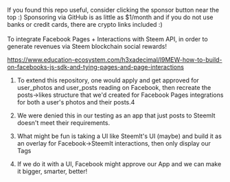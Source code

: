 If you found this repo useful, consider clicking the sponsor button near the top :) Sponsoring via GitHub is as little as $1/month and if you do not use banks or credit cards, there are crypto links included :)<br /><br />
To integrate Facebook Pages + Interactions with Steem API, in order to generate revenues via Steem blockchain social rewards!


https://www.education-ecosystem.com/h3xadecimal/l9MEW-how-to-build-on-facebooks-js-sdk-and-tying-pages-and-page-interactions


1. To extend this repository, one would apply and get approved for user_photos and user_posts reading on Facebook, then recreate the posts->likes structure that we'd created for Facebook Pages integrations for both a user's photos and their posts.4


2. We were denied this in our testing as an app that just posts to SteemIt doesn't meet their requirements.


3. What might be fun is taking a UI like SteemIt's UI (maybe) and build it as an overlay for Facebook->SteemIt interactions, then only display our Tags


4. If we do it with a UI, Facebook might approve our App and we can make it bigger, smarter, better!
